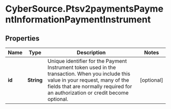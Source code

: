 # CyberSource.Ptsv2paymentsPaymentInformationPaymentInstrument

## Properties
Name | Type | Description | Notes
------------ | ------------- | ------------- | -------------
**id** | **String** | Unique identifier for the Payment Instrument token used in the transaction. When you include this value in your request, many of the fields that are normally required for an authorization or credit become optional.  | [optional] 


